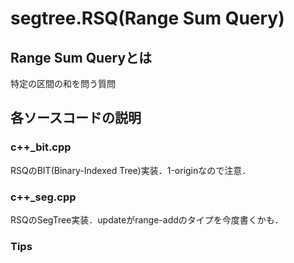 # segtree.RSQ(Range Sum Query)

## Range Sum Queryとは

特定の区間の和を問う質問

## 各ソースコードの説明

### c++\_bit.cpp

RSQのBIT(Binary-Indexed Tree)実装．1-originなので注意．

### c++\_seg.cpp

RSQのSegTree実装．updateがrange-addのタイプを今度書くかも．

### Tips
